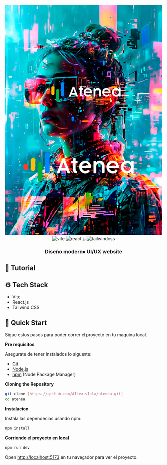 <div align="center">
  <br />
    <a href="#" target="_blank">
      <img src="/robot.jpg
" alt="Project Banner">
    </a>
  <br />

  <div>
    <img src="https://img.shields.io/badge/-Vite-black?style=for-the-badge&logoColor=white&logo=vite&color=646CFF" alt="vite" />
    <img src="https://img.shields.io/badge/-React_JS-black?style=for-the-badge&logoColor=white&logo=react&color=61DAFB" alt="react.js" />
    <img src="https://img.shields.io/badge/-Tailwind_CSS-black?style=for-the-badge&logoColor=white&logo=tailwindcss&color=06B6D4" alt="tailwindcss" />
  </div>

  <h3 align="center">Diseño moderno UI/UX website</h3>

</div>

## 🚨 Tutorial

## <a name="tech-stack">⚙️ Tech Stack</a>

- Vite
- React.js
- Tailwind CSS

## <a name="quick-start">🤸 Quick Start</a>

Sigue estos pasos para poder correr el proyecto en tu maquina local.

**Pre requisitos**

Asegurate de tener instalados lo siguente:

- [Git](https://git-scm.com/)
- [Node.js](https://nodejs.org/en)
- [npm](https://www.npmjs.com/) (Node Package Manager)

**Cloning the Repository**

```bash
git clone [https://github.com/AILexisIsla/atenea.git]
cd atenea
```

**Instalacion**

Instala las dependecias usando npm:

```bash
npm install
```

**Corriendo el proyecto en local**

```bash
npm run dev
```

Open [http://localhost:5173](http://localhost:5173) en tu navegador para ver el proyecto.
